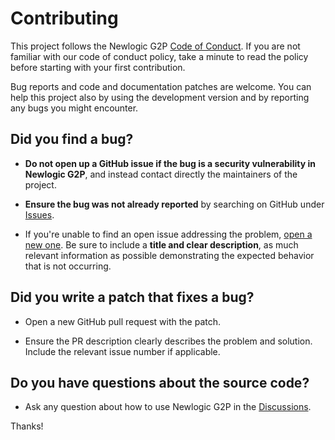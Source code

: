 # Contributing

This project follows the Newlogic G2P [Code of Conduct](code_of_conduct). If you are not
familiar with our code of conduct policy, take a minute to read the policy
before starting with your first contribution.


Bug reports and code and documentation patches are welcome. You can help this project also by using the
development version and by reporting any bugs you might encounter.

## **Did you find a bug?**

- **Do not open up a GitHub issue if the bug is a security vulnerability in Newlogic G2P**, and instead
  contact directly the maintainers of the project.

- **Ensure the bug was not already reported** by searching on GitHub under
  [Issues](https://github.com/newlogic/newlogic-g2p/issues).

- If you're unable to find an open issue addressing the problem,
  [open a new one](https://github.com/newlogic/newlogic-g2p/issues/new). Be sure to include a **title and
  clear description**, as much relevant information as possible demonstrating the expected behavior that is
  not occurring.

## **Did you write a patch that fixes a bug?**

- Open a new GitHub pull request with the patch.

- Ensure the PR description clearly describes the problem and solution. Include the relevant issue number if
  applicable.

## **Do you have questions about the source code?**

- Ask any question about how to use Newlogic G2P in the
  [Discussions](https://github.com/newlogic/newlogic-g2p/discussions).

Thanks!

